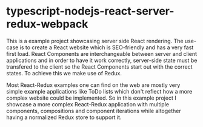 # typescript-nodejs-react-server-redux-webpack
This is a example project showcasing server side React rendering. The use-case is to create a React website which is SEO-friendly and has a very fast first load.
React Components are interchangeable between server and client applications and in order to have it work correctly, server-side state must be transfered to the client so the React Components start out with the correct states. To achieve this we make use of Redux.

Most React-Redux examples one can find on the web are mostly very simple example applications like ToDo lists which don't reflect how a more complex website could be implemented. So in this example project I showcase a more complex React-Redux application with multiple components, compositions and component iterations while altogether having a normalized Redux store to support it.
